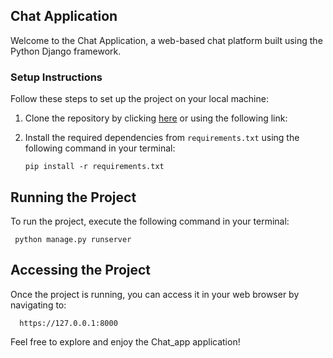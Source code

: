 ## Chat Application

Welcome to the Chat Application, a web-based chat platform built using the Python Django framework.

### Setup Instructions

Follow these steps to set up the project on your local machine:

1. Clone the repository by clicking [here](https://github.com/kibetamos/Chat_app/tree/main) or using the following link:

2. Install the required dependencies from `requirements.txt` using the following command in your terminal:
   
       pip install -r requirements.txt
  

## Running the Project

To run the project, execute the following command in your terminal:

     python manage.py runserver

## Accessing the Project


Once the project is running, you can access it in your web browser by navigating to:

      https://127.0.0.1:8000

Feel free to explore and enjoy the Chat_app application!
